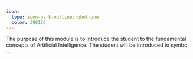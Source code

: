 ```yaml
---
icon:
  type: icon-park-outline:robot-one
  color: 398126
---
```


The purpose of this module is to introduce the student to the fundamental concepts of Artificial Intelligence. The student will be introduced to symbo ... 
